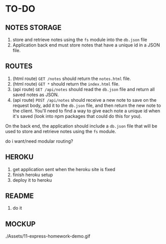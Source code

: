 # TO-DO

## NOTES STORAGE
1. store and retrieve notes using the `fs` module into the `db.json` file
2. Application back end must store notes that have a unique id in a JSON file.

## ROUTES
1. (html route) `GET /notes` should return the `notes.html` file.
2. (html route) `GET *` should return the `index.html` file.
3. (api route) `GET /api/notes` should read the `db.json` file and return all saved notes as JSON.
4. (api route) `POST /api/notes` should receive a new note to save on the request body, add it to the `db.json` file, and then return the new note to the client. You'll need to find a way to give each note a unique id when it's saved (look into npm packages that could do this for you).

On the back end, the application should include a `db.json` file that will be used to store and retrieve notes using the `fs` module.

do i want/need modular routing?

## HEROKU
1. get application sent when the heroku site is fixed
2. finish heroku setup
3. deploy it to heroku

## README
1. do it

## MOCKUP
./Assets/11-express-homework-demo.gif